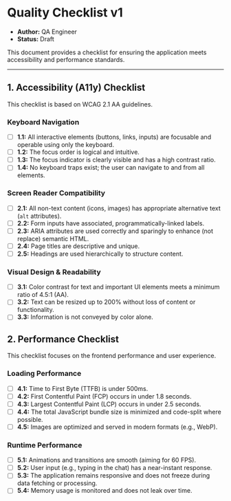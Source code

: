 # Quality Checklist v1

- **Author:** QA Engineer
- **Status:** Draft

This document provides a checklist for ensuring the application meets accessibility and performance standards.

--- 

## 1. Accessibility (A11y) Checklist

This checklist is based on WCAG 2.1 AA guidelines.

### Keyboard Navigation
- [ ] **1.1:** All interactive elements (buttons, links, inputs) are focusable and operable using only the keyboard.
- [ ] **1.2:** The focus order is logical and intuitive.
- [ ] **1.3:** The focus indicator is clearly visible and has a high contrast ratio.
- [ ] **1.4:** No keyboard traps exist; the user can navigate to and from all elements.

### Screen Reader Compatibility
- [ ] **2.1:** All non-text content (icons, images) has appropriate alternative text (`alt` attributes).
- [ ] **2.2:** Form inputs have associated, programmatically-linked labels.
- [ ] **2.3:** ARIA attributes are used correctly and sparingly to enhance (not replace) semantic HTML.
- [ ] **2.4:** Page titles are descriptive and unique.
- [ ] **2.5:** Headings are used hierarchically to structure content.

### Visual Design & Readability
- [ ] **3.1:** Color contrast for text and important UI elements meets a minimum ratio of 4.5:1 (AA).
- [ ] **3.2:** Text can be resized up to 200% without loss of content or functionality.
- [ ] **3.3:** Information is not conveyed by color alone.

## 2. Performance Checklist

This checklist focuses on the frontend performance and user experience.

### Loading Performance
- [ ] **4.1:** Time to First Byte (TTFB) is under 500ms.
- [ ] **4.2:** First Contentful Paint (FCP) occurs in under 1.8 seconds.
- [ ] **4.3:** Largest Contentful Paint (LCP) occurs in under 2.5 seconds.
- [ ] **4.4:** The total JavaScript bundle size is minimized and code-split where possible.
- [ ] **4.5:** Images are optimized and served in modern formats (e.g., WebP).

### Runtime Performance
- [ ] **5.1:** Animations and transitions are smooth (aiming for 60 FPS).
- [ ] **5.2:** User input (e.g., typing in the chat) has a near-instant response.
- [ ] **5.3:** The application remains responsive and does not freeze during data fetching or processing.
- [ ] **5.4:** Memory usage is monitored and does not leak over time.
